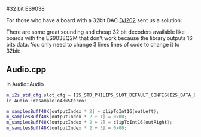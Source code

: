 #32 bit ES9038

For those who have a board with a 32bit DAC
[DJ202](https://github.com/dj202) sent us a solution:


There are some great sounding and cheap 32 bit decoders available like boards with the ES9038Q2M that don't work because the library outputs 16 bits data.
You only need to change 3 lines lines of code to change it to 32bit:
## Audio.cpp
in Audio::Audio
````c++
m_i2s_std_cfg.slot_cfg = I2S_STD_PHILIPS_SLOT_DEFAULT_CONFIG(I2S_DATA_BIT_WIDTH_32BIT, I2S_SLOT_MODE_STEREO);
in Audio::resampleTo48kStereo:

m_samplesBuff48K[outputIndex * 2] = clipToInt16(outLeft);
m_samplesBuff48K[outputIndex * 2 + 1] = 0x00;
m_samplesBuff48K[outputIndex * 2 + 2] = clipToInt16(outRight);
m_samplesBuff48K[outputIndex * 2 + 3] = 0x00;
````